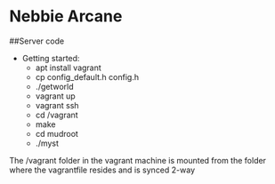 # Nebbie Arcane
##Server code
* Getting started:
    * apt install vagrant
    * cp config_default.h config.h
    * ./getworld
    * vagrant up
    * vagrant ssh
    * cd /vagrant
    * make
    * cd mudroot
    * ./myst

The /vagrant folder in the vagrant machine is mounted from the folder where the vagrantfile resides and is synced 2-way





